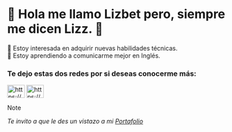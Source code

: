 # 👋 Hola me llamo Lizbet pero, siempre me dicen Lizz. 💚  #

👀 Estoy interesada en adquirir nuevas habilidades técnicas.  
🌱 Estoy aprendiendo a comunicarme mejor en Inglés.  
  

<h3 align="left">Te dejo estas dos redes por si deseas conocerme más:</h3>
<p align="left">
<a href="https://www.linkedin.com/in/lizbetvillasenorvinagre-lizz/" target="blank"><img align="center"
src="https://raw.githubusercontent.com/rahuldkjain/github-profile-readme-generator/master/src/images/icons/Social/linked-in-alt.svg" alt="https://www.linkedin.com/in/lizbetvillasenorvinagre-lizz/" height="30" width="40" /></a>
<a href="https://x.com/liz_villasenor?t=8PouQ_MCQeD4nbR8ylM5eQ&s=08" target="blank"><img align="center"<img align="center"
src="https://about.twitter.com/content/dam/about-twitter/x/brand-toolkit/logo-black.png.twimg.1920.png" alt="https://x.com/liz_villasenor?t=8PouQ_MCQeD4nbR8ylM5eQ&s=08" height="30" width="40" /></a>
</p>      
</p>  

> [!NOTE]
>_Te invito a que le des un vistazo a mi <a href="https://lizzvillasenorv.github.io/" target="_blank" rel="noopener"> Portafolio </a></h3>_

<!---
LizzVillasenorV/LizzVillasenorV is a ✨ special ✨ repository because its `README.md` (this file) appears on your GitHub profile.
You can click the Preview link to take a look at your changes.
--->
